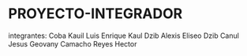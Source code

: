 # PROYECTO-INTEGRADOR
integrantes:
Coba Kauil Luis Enrique
Kaul Dzib Alexis Eliseo
Dzib Canul Jesus Geovany
Camacho Reyes Hector
